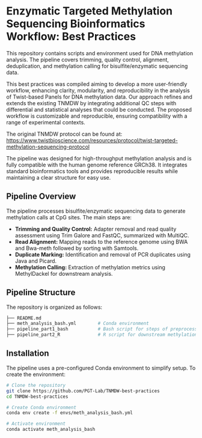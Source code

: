 # Enzymatic Targeted Methylation Sequencing Bioinformatics Workflow: Best Practices
This repository contains scripts and environment used for DNA methylation analysis. The pipeline covers trimming, quality control, alignment, deduplication, and methylation calling for bisulfite/enzymatic sequencing data. 

This best practices was compiled aiming to develop a more user-friendly workflow, enhancing clarity, modularity, and reproducibility in the analysis of Twist-based Panels for DNA methylation data. Our approach refines and extends the existing TNMDW by integrating additional QC steps with differential and statistical analyses that could be conducted. The proposed workflow is customizable and reproducible, ensuring compatibility with a range of experimental contexts.

The original TNMDW protocol can be found at: https://www.twistbioscience.com/resources/protocol/twist-targeted-methylation-sequencing-protocol

The pipeline was designed for high-throughput methylation analysis and is fully compatible with the human genome reference GRCh38. It integrates standard bioinformatics tools and provides reproducible results while maintaining a clear structure for easy use.

## Pipeline Overview

The pipeline processes bisulfite/enzymatic sequencing data to generate methylation calls at CpG sites. The main steps are:

- **Trimming and Quality Control:** Adapter removal and read quality assessment using Trim Galore and FastQC, summarized with MultiQC.  
- **Read Alignment:** Mapping reads to the reference genome using BWA and Bwa-meth followed by sorting with Samtools.  
- **Duplicate Marking:** Identification and removal of PCR duplicates using Java and Picard.  
- **Methylation Calling:** Extraction of methylation metrics using MethylDackel for downstream analysis.

## Pipeline Structure
The repository is organized as follows:

```bash
├── README.md
├── meth_analysis_bash.yml        # Conda environment
├── pipeline_part1_bash           # Bash script for steps of preprocessing and methylation calling
├── pipeline_part2_R              # R script for downstream methylation analysis          

```

## Installation
The pipeline uses a pre-configured Conda environment to simplify setup. To create the environment:

```bash
# Clone the repository
git clone https://github.com/PGT-Lab/TNMDW-best-practices
cd TNMDW-best-practices

# Create Conda environment
conda env create -f envs/meth_analysis_bash.yml

# Activate environment
conda activate meth_analysis_bash
```
